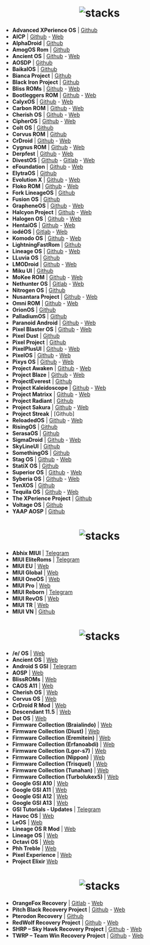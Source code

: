 <h1 align="center">
<img src="https://github.com/musabcel/android_rom_list/blob/master/doc/android_header.png?raw=true" alt="stacks"/>
</h1>

- **Advanced XPerience OS** | [Github](https://github.com/AXP-OS)
- **AICP** | [Github](https://github.com/AICP) - [Web](https://dwnld.aicp-rom.com/)
- **AlphaDroid** | [Github](https://github.com/AlphaDroid-Project)
- **AmogOS Rom** | [Github](https://github.com/AmogOS-Rom)
- **Ancient OS** | [Github](https://github.com/Ancient-Lab) - [Web](https://ancientrom.xyz)
- **AOSDP** | [Github](https://github.com/AOSDP) 
- **BaikalOS** | [Github](https://github.com/baikalos)
- **Bianca Project** | [Github](https://github.com/BiancaProject)
- **Black Iron Project** | [Github](https://github.com/Black-Iron-Project)
- **Bliss ROMs** | [Github](https://github.com/BlissRoms) - [Web](https://blissroms.com/)
- **Bootleggers ROM** | [Github](https://github.com/BootleggersROM) - [Web](https://bootleggersrom.github.io/)
- **CalyxOS** | [Github](https://github.com/CalyxOS) - [Web](https://calyxos.org/)
- **Carbon ROM** | [Github](https://github.com/CarbonROM) - [Web](https://carbonrom.org/)
- **Cherish OS** | [Github](https://github.com/CherishOS) - [Web](https://cherishos.com/)
- **CipherOS** | [Github](https://github.com/CipherOS) - [Web](https://cipheros.github.io/)
- **Colt OS** | [Github](https://github.com/Colt-Enigma) 
- **Corvus ROM** | [Github](https://github.com/Corvus-AOSP)
- **CrDroid** | [Github](https://github.com/crdroidandroid) - [Web](https://crdroid.net/)
- **Cygnus ROM** | [Github](https://github.com/cygnus-rom) - [Web](https://cygnusos.com/)
- **Derpfest** | [Github](https://github.com/DerpLab) - [Web](https://derpfest.org/)
- **DivestOS** | [Github](https://github.com/divested-mobile) - [Gitlab](https://gitlab.com/divested-mobile) - [Web](https://divestos.org)
- **eFoundation** | [Github](https://github.com/e-foundation) - [Web](https://e.foundation/)
- **ElytraOS** | [Github](https://github.com/elytraOS)
- **Evolution X** | [Github](https://github.com/Evolution-X) - [Web](https://evolution-x.org/)
- **Floko ROM** | [Github](https://github.com/FlokoROM) - [Web](https://floko.maud.io/)
- **Fork LineageOS** | [Github](https://github.com/ForkLineageOS)
- **Fusion OS** | [Github](https://github.com/Fusion-OS)
- **GrapheneOS** | [Github](https://github.com/GrapheneOS) - [Web](https://grapheneos.org/)
- **Halcyon Project** | [Github](https://github.com/halcyonproject) - [Web](https://hlcyn.co/)
- **Halogen OS** | [Github](https://github.com/halogenOS) - [Web](https://halogenos.org/)
- **HentaiOS** | [Github](https://github.com/hentaiOS) - [Web](https://downloads.hentaios.com/)
- **iodéOS** | [Gitlab](https://gitlab.com/iode/) - [Web](https://iode.tech/iodeos-en)
- **Komodo OS** | [Github](https://github.com/Komodo-OS) - [Web](https://komodo-os.my.id/)
- **LightningFastRom** | [Github](https://github.com/lightningfastrom)
- **Lineage OS** | [Github](https://github.com/LineageOS) - [Web](https://lineageos.org/)
- **LLuvia OS** | [Github](https://github.com/LLuviaOS)
- **LMODroid** | [Github](https://github.com/LMODroid) - [Web](https://lmo.framer.website/lmodroid)
- **Miku UI** | [Github](https://github.com/Miku-UI)
- **MoKee ROM** | [Github](https://github.com/MoKee) - [Web](https://www.mokeedev.com/en/)
- **Nethunter OS** | [Gitlab](https://gitlab.com/kalilinux/nethunter) - [Web](https://www.kali.org/docs/nethunter/)
- **Nitrogen OS** | [Github](https://github.com/nitrogen-project)
- **Nusantara Project** | [Github](https://github.com/Nusantara-ROM) - [Web](https://nusantararom.org/)
- **Omni ROM** | [Github](https://github.com/omnirom) - [Web](https://omnirom.org/)
- **OrionOS** | [Github](https://github.com/OrionOS-prjkt)
- **PalladiumOS** | [Github](https://github.com/Palladium-OS)
- **Paranoid Android** | [Github](https://github.com/AOSPA) - [Web](https://aospa.co/)
- **Pixel Blaster OS** | [Github](https://github.com/PixelBlaster-OS) - [Web](https://pixelblaster-os.github.io/)
- **Pixel Dust** | [Github](https://github.com/PixelDust-Project-X)
- **Pixel Project** | [Github](https://github.com/The-Pixel-Project)
- **PixelPlusUI** | [Github](https://github.com/PixelPlusUI-Elle) - [Web](https://ppui.site/)
- **PixelOS** | [Github](https://github.com/PixelOS-AOSP) - [Web](https://pixelos.net/)
- **Pixys OS** | [Github](https://github.com/PixysOS) - [Web](https://downloads.pixysos.com/)
- **Project Awaken** | [Github](https://github.com/Project-Awaken) - [Web](https://awakenos.vercel.app/)
- **Project Blaze** | [Github](https://github.com/ProjectBlaze) - [Web](https://www.projectblaze.in/)
- **ProjectEverest** | [Github](https://github.com/ProjectEverest)
- **Project Kaleidoscope** | [Github](https://github.com/Project-Kaleidoscope) - [Web](https://kaleidoscope.ink/)
- **Project Matrixx** | [Github](https://github.com/ProjectMatrixx) - [Web](https://www.projectmatrixx.org/)
- **Project Radiant** | [Github](https://github.com/ProjectRadiant)
- **Project Sakura** | [Github](https://github.com/ProjectSakura) - [Web](https://projectsakura.me/)
- **Project Streak** | [Github]
- **ReloadedOS** | [Github](https://github.com/ReloadedOS) - [Web](https://reloadedos.org/)
- **RisingOS** | [Github](https://github.com/RisingTechOSS)
- **SerasaOS** | [Github](https://github.com/SerasaOS)
- **SigmaDroid** | [Github](https://github.com/SigmaDroid-Project) - [Web](https://sigmadroid.xyz/)
- **SkyLineUI** | [Github](https://github.com/SkylineUI)
- **SomethingOS** | [Github](https://github.com/SomethingOS)
- **Stag OS** | [Github](https://github.com/StagOS) - [Web](https://stag-os.org/)
- **StatiX OS** | [Github](https://github.com/StatiXOS)
- **Superior OS** | [Github](https://github.com/SuperiorOS) - [Web](https://superioros.github.io/)
- **Syberia OS** | [Github](https://github.com/syberia-project) - [Web](https://syberiaos.com/)
- **TenXOS** | [Github](https://github.com/TenX-OS)
- **Tequila OS** | [Github](https://github.com/tequilaOS) - [Web](https://tequilaos.org/)
- **The XPerience Project** | [Github](https://github.com/TheXPerienceProject)
- **Voltage OS** | [Github](https://github.com/VoltageOS)
- **YAAP AOSP** | [Github]( https://github.com/yaap) 

<h1 align="center">
<img src="https://github.com/musabcel/android_rom_list/blob/master/doc/miui_header.png?raw=true" alt="stacks"/>
</h1>

- **Abhix MIUI** | [Telegram](https://t.me/ROGEditionUPDATES)
- **MIUI EliteRoms** | [Telegram](https://t.me/EliteDevelopmentforMi)
- **MIUI EU** | [Web](https://xiaomi.eu/community/)
- **MIUI Global** | [Web](https://c.mi.com/global/miuidownload/index)
- **MIUI OneOS** | [Web](https://sourceforge.net/projects/one-os/)
- **MIUI Pro** | [Web](https://miuipro.info/)
- **MIUI Reborn** | [Telegram](https://t.me/reborn_dll)
- **MIUI RevOS** | [Web](https://sourceforge.net/projects/revolutionos-miui/)
- **MIUI TR** | [Web](https://forum.miuitr.info/bolum/miuitr.5/)
- **MIUI VN** | [Github](https://sourceforge.net/projects/miuivn/)

<h1 align="center">
<img src="https://github.com/musabcel/android_rom_list/blob/master/doc/gsi_header.png?raw=true" alt="stacks"/>
</h1>

- **/e/ OS** | [Web](https://doc.e.foundation/how-tos/install-GSI)
- **Ancient OS** | [Web](https://sourceforge.net/projects/ancientrom/files/gsi/)
- **Android S GSI** | [Telegram](https://t.me/androidsgsi)
- **AOSP** | [Web](https://github.com/phhusson/treble_experimentations/releases)
- **BlissROMs** | [Web](https://sourceforge.net/projects/treblerom/files/BLESS11/)
- **CAOS A11** | [Web](https://sourceforge.net/projects/treblerom/files/CAOS11/)
- **Cherish OS** | [Web](https://sourceforge.net/projects/braiagsi/files/CherishOS/)
- **Corvus OS** | [Web](https://sourceforge.net/projects/tipzbuilds/files/GSIs/CorvusROM/)
- **CrDroid R Mod** | [Web](https://sourceforge.net/projects/treblerom/files/crDRom11/)
- **Descendant 11.5** | [Web](https://downloads.descendant.me/)
- **Dot OS** | [Web](https://www.droidontime.com/devices)
- **Firmware Collection (Braialindo)** | [Web](https://sourceforge.net/projects/braiagsi/files/)
- **Firmware Collection (Diust)** | [Web](https://sourceforge.net/projects/androidgsi/files/)
- **Firmware Collection (Eremitein)** | [Web](https://sourceforge.net/projects/treblerom/files/)
- **Firmware Collection (Erfanoabdi)** | [Web](https://mirrors.lolinet.com/firmware/gsi/)
- **Firmware Collection (Lgor-s7)** | [Web](https://sourceforge.net/projects/amber-gsi/files/)
- **Firmware Collection (Nippon)** | [Web](https://sourceforge.net/projects/nippongsi/files/)
- **Firmware Collection (Trisquel)** | [Web](https://sourceforge.net/projects/gsi-albus/files/)
- **Firmware Collection (Tunahan)** | [Web](https://sourceforge.net/projects/tunahan-s-builds/files/gsi/)
- **Firmware Collection (Turbolukex5)** | [Web](https://sourceforge.net/projects/expressluke-gsis/files/)
- **Google GSI A10** | [Web](https://ci.android.com/builds/branches/aosp-android10-gsi/grid?)
- **Google GSI A11** | [Web](https://ci.android.com/builds/branches/aosp-android11-gsi/grid?)
- **Google GSI A12** | [Web](https://developer.android.com/about/versions/12/gsi-release-notes#downloads)
- **Google GSI A13** | [Web](https://developer.android.com/about/versions/13/gsi-release-notes#downloads)
- **GSI Tutorials - Updates** | [Telegram](https://t.me/gsitutorials)
- **Havoc OS** | [Web](https://download.havoc-os.com/)
- **LeOS** | [Web](https://leos-gsi.de/downloads/)
- **Lineage OS R Mod** | [Web](https://sourceforge.net/projects/treblerom/files/LiR/)
- **Lineage OS** | [Web](https://sourceforge.net/projects/andyyan-gsi/files/lineage-18.x/)
- **Octavi OS** | [Web](https://downloads.octavi-os.com/?dir=GSI)
- **Phh Treble** | [Web](https://github.com/phhusson/treble_experimentations/releases)
- **Pixel Experience** | [Web](https://github.com/ponces/treble_build_pe/releases)
- **Project Elixir** [Web](https://projectelixiros.com/device/gsi)

<h1 align="center">
<img src="https://github.com/musabcel/android_rom_list/blob/master/doc/recovery_header.png?raw=true" alt="stacks"/>
</h1>

- **OrangeFox Recovery** | [Gitlab](https://gitlab.com/OrangeFox) - [Web](https://orangefox.download)
- **Pitch Black Recovery Project** | [Github](https://github.com/PitchBlackRecoveryProject) - [Web](https://pitchblackrecovery.com/)
- **Pterodon Recovery** | [Github](https://github.com/PterodonRecovery)
- **RedWolf Recovery Project** | [Github](https://github.com/RedWolfRecovery) - [Web](https://redwolfrecovery.github.io/)
- **SHRP – Sky Hawk Recovery Project** | [Github](https://github.com/SHRP) - [Web](https://skyhawkrecovery.github.io/)
- **TWRP – Team Win Recovery Project** | [Github](https://github.com/TeamWin) - [Web](https://twrp.me/)
